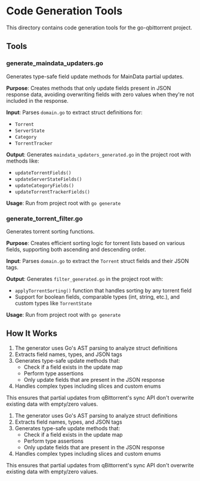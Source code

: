 # Code Generation Tools

This directory contains code generation tools for the go-qbittorrent project.

## Tools

### generate_maindata_updaters.go

Generates type-safe field update methods for MainData partial updates.

**Purpose**: Creates methods that only update fields present in JSON response data, avoiding overwriting fields with zero values when they're not included in the response.

**Input**: Parses `domain.go` to extract struct definitions for:
- `Torrent`
- `ServerState` 
- `Category`
- `TorrentTracker`

**Output**: Generates `maindata_updaters_generated.go` in the project root with methods like:
- `updateTorrentFields()`
- `updateServerStateFields()`
- `updateCategoryFields()`
- `updateTorrentTrackerFields()`

**Usage**: Run from project root with `go generate`

### generate_torrent_filter.go

Generates torrent sorting functions.

**Purpose**: Creates efficient sorting logic for torrent lists based on various fields, supporting both ascending and descending order.

**Input**: Parses `domain.go` to extract the `Torrent` struct fields and their JSON tags.

**Output**: Generates `filter_generated.go` in the project root with:
- `applyTorrentSorting()` function that handles sorting by any torrent field
- Support for boolean fields, comparable types (int, string, etc.), and custom types like `TorrentState`

**Usage**: Run from project root with `go generate`

## How It Works

1. The generator uses Go's AST parsing to analyze struct definitions
2. Extracts field names, types, and JSON tags
3. Generates type-safe update methods that:
   - Check if a field exists in the update map
   - Perform type assertions
   - Only update fields that are present in the JSON response
4. Handles complex types including slices and custom enums

This ensures that partial updates from qBittorrent's sync API don't overwrite existing data with empty/zero values.

1. The generator uses Go's AST parsing to analyze struct definitions
2. Extracts field names, types, and JSON tags
3. Generates type-safe update methods that:
   - Check if a field exists in the update map
   - Perform type assertions
   - Only update fields that are present in the JSON response
4. Handles complex types including slices and custom enums

This ensures that partial updates from qBittorrent's sync API don't overwrite existing data with empty/zero values.
